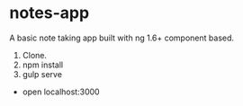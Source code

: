 # notes-app
A basic note taking app built with ng 1.6+ component based. 

1. Clone.
2. npm install
3. gulp serve
  - open localhost:3000
